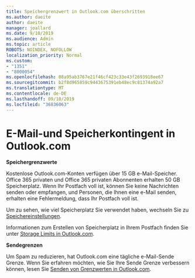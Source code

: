 ```yaml
---
title: Speichergrenzwert in Outlook.com überschritten
ms.author: daeite
author: daeite
manager: joallard
ms.date: 9/10/2019
ms.audience: Admin
ms.topic: article
ROBOTS: NOINDEX, NOFOLLOW
localization_priority: Normal
ms.custom:
- "1351"
- "8000054"
ms.openlocfilehash: 08a95ab3767e21f46cf423c33e43f2693918ee67
ms.sourcegitcommit: b2f8d965859c9443675391eb48ec9c81374a92a7
ms.translationtype: MT
ms.contentlocale: de-DE
ms.lasthandoff: 09/10/2019
ms.locfileid: "36836063"
---
```

# <a name="email-and-storage-quota-in-outlookcom"></a>E-Mail-und Speicherkontingent in Outlook.com

**Speichergrenzwerte**

﻿Kostenlose Outlook.com-Konten verfügen über 15 GB e-Mail-Speicher. Office 365 privaten und Office 365 privaten Abonnenten erhalten 50 GB Speicherplatz. Wenn Ihr Postfach voll ist, können Sie keine Nachrichten senden oder empfangen, und Personen, die Ihnen eine e-Mail senden, erhalten eine Fehlermeldung, dass Ihr Postfach voll ist.

Um zu sehen, wie viel Speicherplatz Sie verwendet haben, wechseln Sie zu [Speichereinstellungen](https://outlook.live.com/mail/options/general/storage).

Informationen zum Erstellen von Speicherplatz in Ihrem Postfach finden Sie unter [Storage Limits in Outlook.com](https://support.office.com/article/7ac99134-69e5-4619-ac0b-2d313bba5e9e).

**Sendegrenzen**

Um Spam zu reduzieren, hat Outlook.com eine tägliche e-Mail-Sende Grenze. Wenn Sie erfahren möchten, wie Sie Ihre Sende Grenze verbessern können, lesen Sie [Senden von Grenzwerten in Outlook.com](https://support.office.com/article/279ee200-594c-40f0-9ec8-bb6af7735c2e).